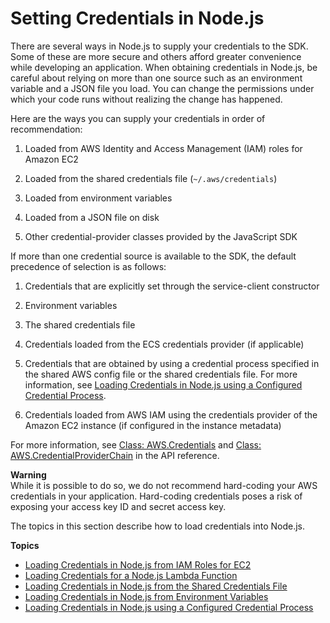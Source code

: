 # Setting Credentials in Node\.js<a name="setting-credentials-node"></a>

There are several ways in Node\.js to supply your credentials to the SDK\. Some of these are more secure and others afford greater convenience while developing an application\. When obtaining credentials in Node\.js, be careful about relying on more than one source such as an environment variable and a JSON file you load\. You can change the permissions under which your code runs without realizing the change has happened\.

Here are the ways you can supply your credentials in order of recommendation:

1. Loaded from AWS Identity and Access Management \(IAM\) roles for Amazon EC2

1. Loaded from the shared credentials file \(`~/.aws/credentials`\)

1. Loaded from environment variables

1. Loaded from a JSON file on disk

1. Other credential\-provider classes provided by the JavaScript SDK

If more than one credential source is available to the SDK, the default precedence of selection is as follows:

1. Credentials that are explicitly set through the service\-client constructor

1. Environment variables

1. The shared credentials file

1. Credentials loaded from the ECS credentials provider \(if applicable\)

1. Credentials that are obtained by using a credential process specified in the shared AWS config file or the shared credentials file\. For more information, see [Loading Credentials in Node\.js using a Configured Credential Process](loading-node-credentials-configured-credential-process.md)\.

1. Credentials loaded from AWS IAM using the credentials provider of the Amazon EC2 instance \(if configured in the instance metadata\)

For more information, see [Class: AWS\.Credentials](https://docs.aws.amazon.com/AWSJavaScriptSDK/latest/AWS/Credentials.html) and [Class: AWS\.CredentialProviderChain](https://docs.aws.amazon.com/AWSJavaScriptSDK/latest/AWS/CredentialProviderChain.html) in the API reference\.

**Warning**  
While it is possible to do so, we do not recommend hard\-coding your AWS credentials in your application\. Hard\-coding credentials poses a risk of exposing your access key ID and secret access key\.

The topics in this section describe how to load credentials into Node\.js\.

**Topics**
+ [Loading Credentials in Node\.js from IAM Roles for EC2](loading-node-credentials-iam.md)
+ [Loading Credentials for a Node\.js Lambda Function](loading-node-credentials-lambda.md)
+ [Loading Credentials in Node\.js from the Shared Credentials File](loading-node-credentials-shared.md)
+ [Loading Credentials in Node\.js from Environment Variables](loading-node-credentials-environment.md)
+ [Loading Credentials in Node\.js using a Configured Credential Process](loading-node-credentials-configured-credential-process.md)